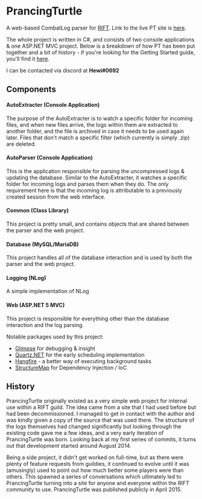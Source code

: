 # PrancingTurtle
A web-based CombatLog parser for [RIFT](http://www.riftgame.com). Link to the live PT site is [here](https://prancingturtle.com/).

The whole project is written in C#, and consists of two console applications & one ASP.NET MVC project. Below is a breakdown of how PT has been put together and a bit of history - if you're looking for the Getting Started guide, you'll find it [here](https://github.com/hewisaurus/PrancingTurtle/blob/master/GettingStarted.md).

I can be contacted via discord at **Hewi#0692**

## Components

#### AutoExtracter (Console Application)
The purpose of the AutoExtracter is to watch a specific folder for incoming files, and when new files arrive, the logs within them are extracted to another folder, and the file is archived in case it needs to be used again later. Files that don't match a specific filter (which currently is simply .zip) are deleted.

#### AutoParser (Console Application)
This is the application responsible for parsing the uncompressed logs & updating the database. Similar to the AutoExtracter, it watches a specific folder for incoming logs and parses them when they do. The only requirement here is that the incoming log is attributable to a previously created session from the web interface.

#### Common (Class Library)
This project is pretty small, and contains objects that are shared between the parser and the web project.

#### Database (MySQL/MariaDB)
This project handles all of the database interaction and is used by both the parser and the web project.

#### Logging (NLog)
A simple implementation of NLog

#### Web (ASP.NET 5 MVC)
This project is responsible for everything other than the database interaction and the log parsing.

Notable packages used by this project:
 * [Glimpse](http://getglimpse.com/) for debugging & insight
 * [Quartz.NET](https://www.quartz-scheduler.net/) for the early scheduling implementation
 * [Hangfire](https://www.hangfire.io/) - a better way of executing background tasks
 * [StructureMap](http://structuremap.github.io/) for Dependency Injection / IoC

## History
PrancingTurtle originally existed as a very simple web project for internal use within a RIFT guild. The idea came from a site that I had used before but had been decommissioned. I managed to get in contact with the author and was kindly given a copy of the source that was used there. The structure of the logs themselves had changed significantly but looking through the existing code gave me a few ideas, and a very early iteration of PrancingTurtle was born. Looking back at my first series of commits, it turns out that development started around August 2014.

Being a side project, it didn't get worked on full-time, but as there were plenty of feature requests from guildies, it continued to evolve until it was (amusingly) used to point out how much better some players were than others. This spawned a series of conversations which ultimately led to PrancingTurtle turning into a site for anyone and everyone within the RIFT community to use. PrancingTurtle was published publicly in April 2015.
